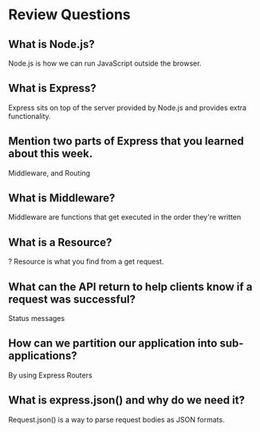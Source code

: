 # Review Questions

## What is Node.js?

Node.js is how we can run JavaScript outside the browser.

## What is Express?

Express sits on top of the server provided by Node.js and provides extra functionality.

## Mention two parts of Express that you learned about this week.

Middleware, and Routing

## What is Middleware?

Middleware are functions that get executed in the order they're written

## What is a Resource?

? Resource is what you find from a get request.

## What can the API return to help clients know if a request was successful?

Status messages

## How can we partition our application into sub-applications?

By using Express Routers

## What is express.json() and why do we need it?

Request.json() is a way to parse request bodies as JSON formats.

